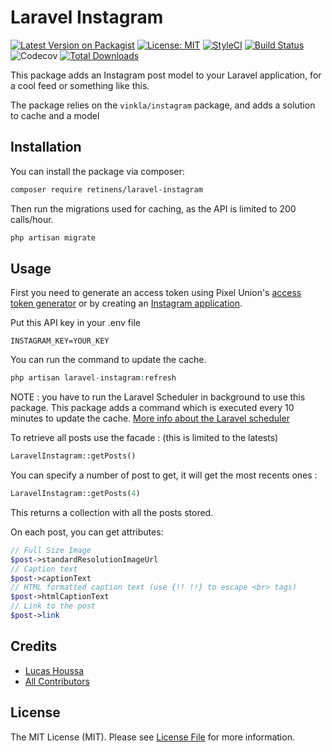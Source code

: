 # Laravel Instagram

[![Latest Version on Packagist](https://img.shields.io/packagist/v/retinens/laravel-instagram.svg?style=flat-square)](https://packagist.org/packages/retinens/laravel-instagram)
[![License: MIT](https://img.shields.io/badge/License-MIT-yellow.svg?style=flat-square)](https://opensource.org/licenses/MIT)
[![StyleCI](https://github.styleci.io/repos/221643787/shield?branch=master)](https://github.styleci.io/repos/221643787)
[![Build Status](https://travis-ci.org/retinens/laravel-instagram.svg?branch=master)](https://travis-ci.org/retinens/laravel-instagram)
![Codecov](https://img.shields.io/codecov/c/gh/retinens/laravel-instagram?style=flat-square)
[![Total Downloads](https://img.shields.io/packagist/dt/retinens/laravel-instagram.svg?style=flat-square)](https://packagist.org/packages/retinens/laravel-instagram)


This package adds an Instagram post model to your Laravel application, for a cool feed or something like this.

The package relies on the `vinkla/instagram` package, and adds a solution to cache and a model 

## Installation

You can install the package via composer:

```bash
composer require retinens/laravel-instagram
```
Then run the migrations used for caching, as the API is limited to 200 calls/hour.
```bash
php artisan migrate
```

## Usage
First you need to generate an access token using Pixel Union's [access token generator](http://instagram.pixelunion.net) or by creating an [Instagram application](https://www.instagram.com/developer/authentication).

Put this API key in your .env file
```
INSTAGRAM_KEY=YOUR_KEY
```

You can run the command to update the cache.

``` php
php artisan laravel-instagram:refresh
```

NOTE : you have to run the Laravel Scheduler in background to use this package. This package adds a command which is executed every 10 minutes to update the cache. [More info about the Laravel scheduler](https://laravel.com/docs/master/scheduling)

To retrieve all posts use the facade : (this is limited to the latests)
``` php
LaravelInstagram::getPosts()
```
You can specify a number of post to get, it will get the most recents ones : 
``` php
LaravelInstagram::getPosts(4)
```

This returns a collection with all the posts stored. 

On each post, you can get attributes:
``` php
// Full Size Image
$post->standardResolutionImageUrl
// Caption text 
$post->captionText
// HTML formatted caption text (use {!! !!} to escape <br> tags)
$post->htmlCaptionText
// Link to the post
$post->link
```

## Credits

- [Lucas Houssa](https://github.com/whereislucas)
- [All Contributors](../../contributors)

## License

The MIT License (MIT). Please see [License File](LICENSE.md) for more information.
